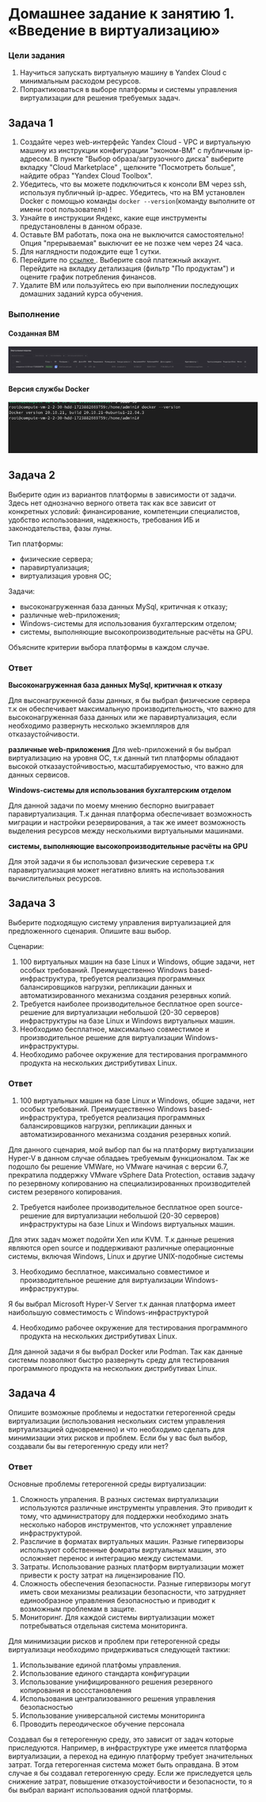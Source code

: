 # Домашнее задание к занятию 1. «Введение в виртуализацию»
### Цели задания
1. Научиться запускать виртуальную машину в Yandex Cloud с минимальным расходом ресурсов.
2. Попрактиковаться в выборе платформы  и системы управления виртуализации для решения требуемых задач.
## Задача 1
1. Создайте через web-интерфейс Yandex Cloud - VPC и виртуальную машину из инструкции конфигурации "эконом-ВМ" с публичным ip-адресом. В пункте "Выбор образа/загрузочного диска" выберите вкладку "Cloud Marketplace" , щелкните "Посмотреть больше", найдите образ "Yandex Cloud Toolbox".
2. Убедитесь, что вы можете подключиться к консоли ВМ через ssh, используя публичный ip-адрес. Убедитесь, что на ВМ установлен Docker с помощью команды ```docker --version```(команду выполните от имени root пользователя) !
3. Узнайте в инструкции Яндекс, какие еще инструменты предустановлены в данном образе.
4. Оставьте ВМ работать, пока она не выключится самостоятельно! Опция "прерываемая" выключит ее не позже чем через 24 часа. 
5. Для наглядности подождите еще 1 сутки.
6. Перейдите по [ссылке ](https://console.cloud.yandex.ru/billing?section=accounts). Выберите свой платежный аккаунт. Перейдите на вкладку детализация (фильтр "По продуктам") и оцените график потребления финансов.
7. Удалите ВМ или пользуйтесь ею при выполнении последующих домашних заданий курса обучения.  

### Выполнение
#### Созданная ВМ
![Созданная ВМ](img/screen1.png "Созданная ВМ")
#### Версия  службы Docker
![Версия службы Docker](img/screen2.png "Версия службы Docker")

## Задача 2

Выберите один из вариантов платформы в зависимости от задачи. Здесь нет однозначно верного ответа так как все зависит от конкретных условий: финансирование, компетенции специалистов, удобство использования, надежность, требования ИБ и законодательства, фазы луны.

Тип платформы:

- физические сервера;
- паравиртуализация;
- виртуализация уровня ОС;

Задачи:

- высоконагруженная база данных MySql, критичная к отказу;
- различные web-приложения;
- Windows-системы для использования бухгалтерским отделом;
- системы, выполняющие высокопроизводительные расчёты на GPU.

Объясните критерии выбора платформы в каждом случае.

### Ответ
**Высоконагруженная база данных MySql, критичная к отказу**

Для высонагруженной базы данных, я бы выбрал физические сервера т.к он обеспечивает максимальную производительность, что важно для высоконагруженная база данных или же паравиртуализация, если необходимо развернуть несколько экземпляров для отказаустойчивости.

**различные web-приложения**
Для web-приложений я бы выбрал виртуализацию на уровня ОС, т.к данный тип платформы обладают высокой отказаустойчивостью, масштабируемостью, что важно для данных сервисов.

**Windows-системы для использования бухгалтерским отделом**

Для данной задачи по моему мнению беспорно выигравает паравиртуализация. Т.к данная платформа обеспечивает возможность миграции и настройки резервирования, а так же имеет возможность выделения ресурсов между несколькими виртуальными машинами.

**системы, выполняющие высокопроизводительные расчёты на GPU**

Для этой задачи я бы использовал физические серевера т.к паравиртуализация может негативно влиять на использования вычислительных ресурсов. 



## Задача 3

Выберите подходящую систему управления виртуализацией для предложенного сценария. Опишите ваш выбор.

Сценарии:

1. 100 виртуальных машин на базе Linux и Windows, общие задачи, нет особых требований. Преимущественно Windows based-инфраструктура, требуется реализация программных балансировщиков нагрузки, репликации данных и автоматизированного механизма создания резервных копий.
2. Требуется наиболее производительное бесплатное open source-решение для виртуализации небольшой (20-30 серверов) инфраструктуры на базе Linux и Windows виртуальных машин.
3. Необходимо бесплатное, максимально совместимое и производительное решение для виртуализации Windows-инфраструктуры.
4. Необходимо рабочее окружение для тестирования программного продукта на нескольких дистрибутивах Linux.

### Ответ

1. 100 виртуальных машин на базе Linux и Windows, общие задачи, нет особых требований. Преимущественно Windows based-инфраструктура, требуется реализация программных балансировщиков нагрузки, репликации данных и автоматизированного механизма создания резервных копий.

Для данного сценария, мой выбор пал бы на платформу виртуализации Hyper-V в данном случае обладаеь  требуемым функционалом. Так же подошло бы решение VMWare, но VMware начиная с версии 6.7,  прекратила поддержку VMware vSphere Data Protection, оставив задачу по резервному копированию на специализированных производителей систем резервного копирования.

2. Требуется наиболее производительное бесплатное open source-решение для виртуализации небольшой (20-30 серверов) инфраструктуры на базе Linux и Windows виртуальных машин.

Для этих задач может подойти Xen или KVM. Т.к данные решения являются open source и поддерживают различные операционные системы, включая Windows, Linux и другие UNIX-подобные системы

3. Необходимо бесплатное, максимально совместимое и производительное решение для виртуализации Windows-инфраструктуры.

Я бы выбрал Microsoft Hyper-V Server т.к данная платформа имеет наибольшую совместимость с Windows-инфраструктурой

4. Необходимо рабочее окружение для тестирования программного продукта на нескольких дистрибутивах Linux.

Для данной задачи я бы выбрал Docker или Podman. Так как данные системы позволяют быстро развернуть среду для тестирования программного продукта на нескольких дистрибутивах Linux.


## Задача 4

Опишите возможные проблемы и недостатки гетерогенной среды виртуализации (использования нескольких систем управления виртуализацией одновременно) и что необходимо сделать для минимизации этих рисков и проблем. Если бы у вас был выбор, создавали бы вы гетерогенную среду или нет?

### Ответ

Основные проблемы гетерогенной среды виртуализации:

1. Сложность упраления. В разных системах виртуализации используются различные инструменты управления. Это приводит к тому, что администратору для поддержки необходимо знать несколько наборов инструментов, что усложняет управление инфраструктурой.
2. Разсличие в форматах виртуальных машин. Разные гипервизоры используют собственные фомраты виртуальных машин, это осложняет перенос и интеграцию между системами.
3. Затраты. Использование разных платформ виртуализации может привести к росту затрат на лицензирование ПО.
4. Сложность обеспечения безопасности. Разные гипервизоры могут иметь свои механизмы реализации безопасности, что затрудняет единообразное управления безопасностью и приводит к возможным проблемам в защите.
5. Мониторинг. Для каждой системы виртуализации может потребываться отдельная система мониторинга.

Для минимизации рисков и проблем при гетерогенной среды виртуализаци необходимо придерживаться следующей тактики: 

1. Использывание единой платфомы управления.
2. Использование единого стандарта конфигурации
3. Использование унифицированного решения резервного копирования и воссстановления
4. Использования централизованного решения управления безопасностью
5. Использование универсальной системы мониторинга
6. Проводить переодическое обучение персонала

Создавал бы я гетерогенную среду, это зависит от задач которые приследуются. Например, в инфраструктуре уже имеется платформа виртуализации, а переход на единую платформу требует значительных затрат. Тогда гетерогенная система может быть оправдана. В этом случае я бы создавал гетерогенную среду. Если же приследуется цель снижение затрат, повышение отказоустойчивости и безопасности, то я бы выбрал вариант использования одной платформы.
